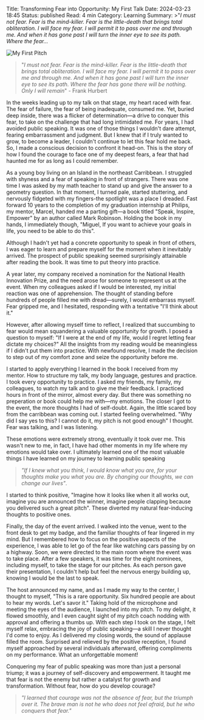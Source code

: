 Title: Transforming Fear into Opportunity: My First Talk
Date: 2024-03-23 18:45
Status: published
Read: 4 min
Category: Learning
Summary: >"*I must not fear. Fear is the mind-killer. Fear is the little-death that brings total obliteration. I will face my fear. I will permit it to pass over me and through me. And when it has gone past I will turn the inner eye to see its path. Where the fear...*

![My First Pitch]({attach}images/my_first_pitch.jpeg)

>"*I must not fear. Fear is the mind-killer. Fear is the little-death that brings total obliteration. I will face my fear. I will permit it to pass over me and through me. And when it has gone past I will turn the inner eye to see its path. Where the fear has gone there will be nothing. Only I will remain*" - Frank Hurbert

In the weeks leading up to my talk on that stage, my heart raced with fear. The fear of failure, the fear of being inadequate, consumed me. Yet, buried deep inside, there was a flicker of determination&mdash;a drive to conquer this fear, to take on the challenge that had long intimidated me. For years, I had avoided public speaking. It was one of those things I wouldn't dare attempt, fearing embarrassment and judgment. But I knew that if I truly wanted to grow, to become a leader, I couldn't continue to let this fear hold me back. So, I made a conscious decision to confront it head-on. This is the story of how I found the courage to face one of my deepest fears, a fear that had haunted me for as long as I could remember.

As a young boy living on an Island in the northeast Carribbean. I struggled with shyness and a fear of speaking in front of strangers. There was one time I was asked by my math teacher to stand up and give the answer to a geometry question. In that moment, I turned pale, started stuttering, and nervously fidgeted with my fingers-the spotlight was a place I dreaded. Fast forward 10 years to the completion of my graduation internship at Philips, my mentor, Marcel, handed me a parting gift&mdash;a book titled "Speak, Inspire, Empower" by an author called Mark Robinson. Holding the book in my hands, I immediately though, "Miguel, If you want to achieve your goals in life, you need to be able to do this".

Although I hadn't yet had a concrete opportunity to speak in front of others, I was eager to learn and prepare myself for the moment when it inevitably arrived. The prospect of public speaking seemed surprisingly attainable after reading the book. It was time to put theory into practice.

A year later, my company received a nomination for the National Health Innovation Prize, and the need arose for someone to represent us at the event. When my colleagues asked if I would be interested, my initial reaction was one of apprehension. The thought of standing before hundreds of people filled me with dread&mdash;surely, I would embarrass myself. Fear gripped me, and I hesitated, responding with a tentative "I'll think about it."

However, after allowing myself time to reflect, I realized that succumbing to fear would mean squandering a valuable opportunity for growth. I posed a question to myself: "If I were at the end of my life, would I regret letting fear dictate my choices?" All the insights from my reading would be meaningless if I didn't put them into practice. With newfound resolve, I made the decision to step out of my comfort zone and seize the opportunity before me. 

I started to apply everything I learned in the book I received from my mentor. How to structure my talk, my body language, gestures and practice. I took every opportunity to practice. I asked my friends, my family, my colleagues, to watch my talk and to give me their feedback. I practiced hours in front of the mirror, almost every day. But there was something no preperation or book could help me with&mdash;my emotions. The closer I got to the event, the more thoughts I had of self-doubt. Again, the little scared boy from the carribbean was coming out. I started feeling overwhelmed. "Why did I say yes to this? I cannot do it, my pitch is not good enough" I thought. Fear was talking, and I was listening. 

These emotions were extremely strong, eventually it took over me. This wasn't new to me, in fact, I have had other moments in my life where my emotions would take over. I ultimately learned one of the most valuable things I have learned on my journey to learning public speaking

>*"If I knew what you think, I would know what you are, for your thoughts make you what you are. By changing our thoughts, we can change our lives"*.

I started to think positive, "Imagine how it looks like when it all works out, imagine you are announced the winner, imagine people clapping because you delivered such a great pitch". These diverted my natural fear-inducing thoughts to positive ones.

Finally, the day of the event arrived. I walked into the venue, went to the front desk to get my badge, and the familiar thoughts of fear lingered in my mind. But I remembered how to focus on the positive aspects of the experience, I was able to let go of the fear like watching cars passing by on a highway. Soon, we were directed to the main room where the event was to take place. After a few speakers, it was time for the eight nominees, including myself, to take the stage for our pitches. As each person gave their presentation, I couldn't help but feel the nervous energy building up, knowing I would be the last to speak.

The host announced my name, and as I made my way to the center, I thought to myself, "This is a rare opportunity. Six hundred people are about to hear my words. Let's savor it." Taking hold of the microphone and meeting the eyes of the audience, I launched into my pitch. To my delight, it flowed smoothly, and I even caught sight of my pitch coach nodding with approval and offering a thumbs up. With each step I took on the stage, I felt myself relax, embracing the joy of public speaking—a skill I never thought I'd come to enjoy. As I delivered my closing words, the sound of applause filled the room. Surprised and relieved by the positive reception, I found myself approached by several individuals afterward, offering compliments on my performance. What an unforgettable moment!

Conquering my fear of public speaking was more than just a personal triump; it was a journey of self-discovery and empowerment. It taught me that fear is not the enemy but rather a catalyst for growth and transformation. Without fear, how do you develop courage?

>*"I learned that courage was not the absence of fear, but the triumph over it. The brave man is not he who does not feel afraid, but he who conquers that fear."*
